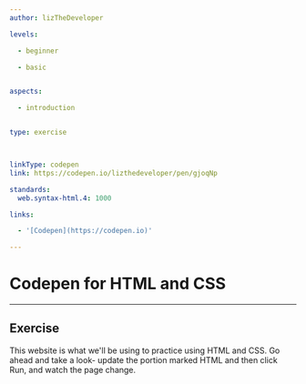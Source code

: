 ```yaml
---
author: lizTheDeveloper

levels:

  - beginner

  - basic


aspects:

  - introduction


type: exercise



linkType: codepen
link: https://codepen.io/lizthedeveloper/pen/gjoqNp

standards:
  web.syntax-html.4: 1000

links:

  - '[Codepen](https://codepen.io)'

---
```

# Codepen for HTML and CSS
---
## Exercise

This website is what we'll be using to practice using HTML and CSS. Go ahead and take a look- update the portion marked HTML and then click Run, and watch the page change.

